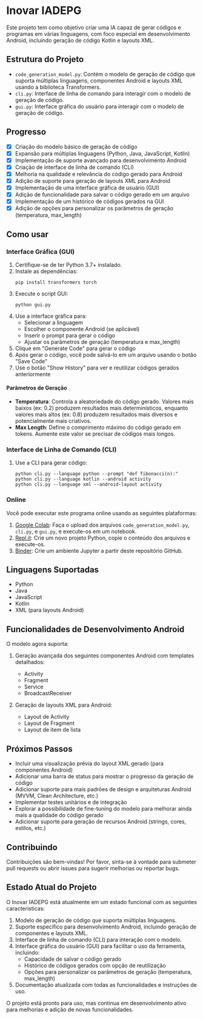 # Inovar IADEPG

Este projeto tem como objetivo criar uma IA capaz de gerar códigos e programas em várias linguagens, com foco especial em desenvolvimento Android, incluindo geração de código Kotlin e layouts XML.

## Estrutura do Projeto

- `code_generation_model.py`: Contém o modelo de geração de código que suporta múltiplas linguagens, componentes Android e layouts XML usando a biblioteca Transformers.
- `cli.py`: Interface de linha de comando para interagir com o modelo de geração de código.
- `gui.py`: Interface gráfica do usuário para interagir com o modelo de geração de código.

## Progresso

- [x] Criação do modelo básico de geração de código
- [x] Expansão para múltiplas linguagens (Python, Java, JavaScript, Kotlin)
- [x] Implementação de suporte avançado para desenvolvimento Android
- [x] Criação de interface de linha de comando (CLI)
- [x] Melhoria na qualidade e relevância do código gerado para Android
- [x] Adição de suporte para geração de layouts XML para Android
- [x] Implementação de uma interface gráfica de usuário (GUI)
- [x] Adição de funcionalidade para salvar o código gerado em um arquivo
- [x] Implementação de um histórico de códigos gerados na GUI
- [x] Adição de opções para personalizar os parâmetros de geração (temperatura, max_length)

## Como usar

### Interface Gráfica (GUI)

1. Certifique-se de ter Python 3.7+ instalado.
2. Instale as dependências:
   ```
   pip install transformers torch
   ```
3. Execute o script GUI:
   ```
   python gui.py
   ```
4. Use a interface gráfica para:
   - Selecionar a linguagem
   - Escolher o componente Android (se aplicável)
   - Inserir o prompt para gerar o código
   - Ajustar os parâmetros de geração (temperatura e max_length)
5. Clique em "Generate Code" para gerar o código
6. Após gerar o código, você pode salvá-lo em um arquivo usando o botão "Save Code"
7. Use o botão "Show History" para ver e reutilizar códigos gerados anteriormente

#### Parâmetros de Geração

- **Temperatura**: Controla a aleatoriedade do código gerado. Valores mais baixos (ex: 0.2) produzem resultados mais determinísticos, enquanto valores mais altos (ex: 0.8) produzem resultados mais diversos e potencialmente mais criativos.
- **Max Length**: Define o comprimento máximo do código gerado em tokens. Aumente este valor se precisar de códigos mais longos.

### Interface de Linha de Comando (CLI)

1. Use a CLI para gerar código:
   ```
   python cli.py --language python --prompt "def fibonacci(n):"
   python cli.py --language kotlin --android activity
   python cli.py --language xml --android-layout activity
   ```

### Online

Você pode executar este programa online usando as seguintes plataformas:

1. [Google Colab](https://colab.research.google.com/): Faça o upload dos arquivos `code_generation_model.py`, `cli.py`, e `gui.py`, e execute-os em um notebook.
2. [Repl.it](https://replit.com/): Crie um novo projeto Python, copie o conteúdo dos arquivos e execute-os.
3. [Binder](https://mybinder.org/): Crie um ambiente Jupyter a partir deste repositório GitHub.

## Linguagens Suportadas

- Python
- Java
- JavaScript
- Kotlin
- XML (para layouts Android)

## Funcionalidades de Desenvolvimento Android

O modelo agora suporta:

1. Geração avançada dos seguintes componentes Android com templates detalhados:
   - Activity
   - Fragment
   - Service
   - BroadcastReceiver

2. Geração de layouts XML para Android:
   - Layout de Activity
   - Layout de Fragment
   - Layout de item de lista

## Próximos Passos

- Incluir uma visualização prévia do layout XML gerado (para componentes Android)
- Adicionar uma barra de status para mostrar o progresso da geração de código
- Adicionar suporte para mais padrões de design e arquiteturas Android (MVVM, Clean Architecture, etc.)
- Implementar testes unitários e de integração
- Explorar a possibilidade de fine-tuning do modelo para melhorar ainda mais a qualidade do código gerado
- Adicionar suporte para geração de recursos Android (strings, cores, estilos, etc.)

## Contribuindo

Contribuições são bem-vindas! Por favor, sinta-se à vontade para submeter pull requests ou abrir issues para sugerir melhorias ou reportar bugs.

## Estado Atual do Projeto

O Inovar IADEPG está atualmente em um estado funcional com as seguintes características:

1. Modelo de geração de código que suporta múltiplas linguagens.
2. Suporte específico para desenvolvimento Android, incluindo geração de componentes e layouts XML.
3. Interface de linha de comando (CLI) para interação com o modelo.
4. Interface gráfica do usuário (GUI) para facilitar o uso da ferramenta, incluindo:
   - Capacidade de salvar o código gerado
   - Histórico de códigos gerados com opção de reutilização
   - Opções para personalizar os parâmetros de geração (temperatura, max_length)
5. Documentação atualizada com todas as funcionalidades e instruções de uso.

O projeto está pronto para uso, mas continua em desenvolvimento ativo para melhorias e adição de novas funcionalidades.

